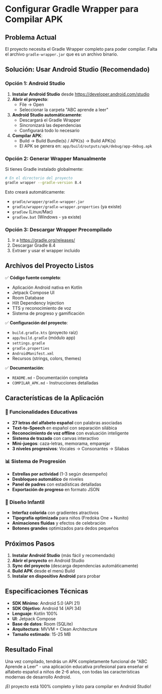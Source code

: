 # Configurar Gradle Wrapper para Compilar APK

## Problema Actual
El proyecto necesita el Gradle Wrapper completo para poder compilar. Falta el archivo `gradle-wrapper.jar` que es un archivo binario.

## Solución: Usar Android Studio (Recomendado)

### Opción 1: Android Studio
1. **Instalar Android Studio** desde https://developer.android.com/studio
2. **Abrir el proyecto**:
   - File → Open
   - Seleccionar la carpeta "ABC aprende a leer"
3. **Android Studio automáticamente**:
   - Descargará el Gradle Wrapper
   - Sincronizará las dependencias
   - Configurará todo lo necesario
4. **Compilar APK**:
   - Build → Build Bundle(s) / APK(s) → Build APK(s)
   - El APK se genera en: `app/build/outputs/apk/debug/app-debug.apk`

### Opción 2: Generar Wrapper Manualmente
Si tienes Gradle instalado globalmente:

```bash
# En el directorio del proyecto
gradle wrapper --gradle-version 8.4
```

Esto creará automáticamente:
- `gradle/wrapper/gradle-wrapper.jar`
- `gradle/wrapper/gradle-wrapper.properties` (ya existe)
- `gradlew` (Linux/Mac)
- `gradlew.bat` (Windows - ya existe)

### Opción 3: Descargar Wrapper Precompilado
1. Ir a https://gradle.org/releases/
2. Descargar Gradle 8.4
3. Extraer y usar el wrapper incluido

## Archivos del Proyecto Listos

✅ **Código fuente completo**:
- Aplicación Android nativa en Kotlin
- Jetpack Compose UI
- Room Database
- Hilt Dependency Injection
- TTS y reconocimiento de voz
- Sistema de progreso y gamificación

✅ **Configuración del proyecto**:
- `build.gradle.kts` (proyecto raíz)
- `app/build.gradle` (módulo app)
- `settings.gradle`
- `gradle.properties`
- `AndroidManifest.xml`
- Recursos (strings, colors, themes)

✅ **Documentación**:
- `README.md` - Documentación completa
- `COMPILAR_APK.md` - Instrucciones detalladas

## Características de la Aplicación

### 🎯 Funcionalidades Educativas
- **27 letras del alfabeto español** con palabras asociadas
- **Text-to-Speech** en español con separación silábica
- **Reconocimiento de voz offline** con evaluación inteligente
- **Sistema de trazado** con canvas interactivo
- **Mini-juegos**: caza-letras, memorama, emparejar
- **3 niveles progresivos**: Vocales → Consonantes → Sílabas

### 📊 Sistema de Progresión
- **Estrellas por actividad** (1-3 según desempeño)
- **Desbloqueo automático** de niveles
- **Panel de padres** con estadísticas detalladas
- **Exportación de progreso** en formato JSON

### 🎨 Diseño Infantil
- **Interfaz colorida** con gradientes atractivos
- **Tipografía optimizada** para niños (Fredoka One + Nunito)
- **Animaciones fluidas** y efectos de celebración
- **Botones grandes** optimizados para dedos pequeños

## Próximos Pasos

1. **Instalar Android Studio** (más fácil y recomendado)
2. **Abrir el proyecto** en Android Studio
3. **Sync del proyecto** (descarga dependencias automáticamente)
4. **Build APK** desde el menú Build
5. **Instalar en dispositivo Android** para probar

## Especificaciones Técnicas

- **SDK Mínimo**: Android 5.0 (API 21)
- **SDK Objetivo**: Android 14 (API 34)
- **Lenguaje**: Kotlin 100%
- **UI**: Jetpack Compose
- **Base de datos**: Room (SQLite)
- **Arquitectura**: MVVM + Clean Architecture
- **Tamaño estimado**: 15-25 MB

## Resultado Final

Una vez compilado, tendrás un APK completamente funcional de "ABC Aprende a Leer" - una aplicación educativa profesional para enseñar el alfabeto español a niños de 2-6 años, con todas las características modernas de desarrollo Android.

¡El proyecto está 100% completo y listo para compilar en Android Studio!
